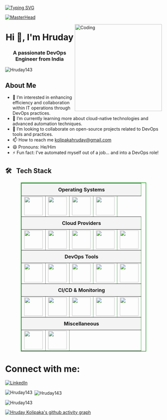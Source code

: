 [![Typing SVG](https://readme-typing-svg.demolab.com?font=Josefin+Sans&size=40&duration=1000&pause=500&color=00E4A9&width=600&&repeat=true&height=70&lines=Hey!;Nice+to+Meet+you...%F0%9F%98%83%09;I'm+HRUDAY+KOLIPAKA;DevOps+Engineer)](https://git.io/typing-svg)

[![MasterHead](https://www.veracode.com/sites/default/files/2021-02/hackergames-hero-main.jpg)](https://codegrills.in)

<img align="right" alt="Coding" width="280" src="https://media.tenor.com/rePDfDWO3XoAAAAd/hacking.gif">
<h1 align="center">Hi 👋, I'm Hruday</h1>
<h3 align="center">A passionate DevOps Engineer from India</h3>

<p align="left"> <img src="https://komarev.com/ghpvc/?username=Hruday143&label=Profile%20views&color=0e75b6&style=flat" alt="Hruday143" /> </p>




## About Me
- 👀 I’m interested in enhancing efficiency and collaboration within IT operations through DevOps practices.  
- 🌱 I’m currently learning more about cloud-native technologies and advanced automation techniques.
- 💞️ I’m looking to collaborate on open-source projects related to DevOps tools and practices.
- 📫 How to reach me kolipakahruday@gmail.com  
- 😄 Pronouns: He/Him
- ⚡ Fun fact: I've automated myself out of a job... and into a DevOps role!

## 🛠 &nbsp; Tech Stack

<table border="1" cellspacing="0" cellpadding="8" style="border-collapse: collapse; width: 80%; margin: auto; border: 2px solid #4CAF50;">
    <tr>
        <th colspan="5" style="background-color: #f4f4f4; text-align: center; padding: 10px;">Operating Systems</th>
    </tr>
    <tr>
        <td align='center'>
            <img src="https://media.tenor.com/S61VCO73mOAAAAAj/linux-tux.gif" width="60">
        </td>
        <td align='center'>
            <img src="https://img.icons8.com/color/96/000000/ubuntu.png" width="60">
        </td>
        <td align='center'>
            <img src="https://img.icons8.com/ios-filled/50/000000/centos.png" width="60">
        </td>
        <td align='center'>
            <img src="https://img.icons8.com/color/96/000000/red-hat.png" width="60">
        </td>
    </tr>
    <tr>
        <th colspan="5" style="background-color: #f4f4f4; text-align: center; padding: 10px;">Cloud Providers</th>
    </tr>
    <tr>
        <td align='center'>
            <img src="https://bitbucket.org/devopslogosgifs/documents/raw/3d7efe6fe664138cc915523d7f8d789e6b0dae6f/gifs/Vagrant.gif" width="60">
        </td>
        <td align='center'>
            <img src="https://bitbucket.org/devopslogosgifs/documents/raw/3d7efe6fe664138cc915523d7f8d789e6b0dae6f/gifs/azure.gif" width="60">
        </td>
        <td align='center'>
            <img src="https://techstack-generator.vercel.app/aws-icon.svg" width="60">
        </td>
        <td align='center'>
            <img src="https://bitbucket.org/devopslogosgifs/documents/raw/3d7efe6fe664138cc915523d7f8d789e6b0dae6f/gifs/Google%20Cloud.gif" width="60">
        </td>
        <td align='center'>
            <img src="https://bitbucket.org/devopslogosgifs/documents/raw/3d7efe6fe664138cc915523d7f8d789e6b0dae6f/gifs/Grafana.gif" width="60">
        </td>
    </tr>
    <tr>
        <th colspan="5" style="background-color: #f4f4f4; text-align: center; padding: 10px;">DevOps Tools</th>
    </tr>
    <tr>
        <td align='center'>
            <a href="https://softwarelife.github.io/devops/terraform/">
                <img src="https://www.svgrepo.com/show/376353/terraform.svg" width="60">
            </a>
        </td>
        <td align='center'>
            <a href="https://softwarelife.github.io/devops/ansible/">
                <img src="https://skillicons.dev/icons?i=ansible" width="60">
            </a>
        </td>
        <td align='center'>
            <img src="https://skillicons.dev/icons?i=bash" width="60">
        </td>
        <td align='center'>
            <img src="https://skillicons.dev/icons?i=powershell" width="60">
        </td>
        <td align='center'>
            <img src="https://bitbucket.org/devopslogosgifs/documents/raw/3d7efe6fe664138cc915523d7f8d789e6b0dae6f/gifs/Git.gif" width="60">
        </td>
    </tr>
    <tr>
        <th colspan="5" style="background-color: #f4f4f4; text-align: center; padding: 10px;">CI/CD & Monitoring</th>
    </tr>
    <tr>
        <td align='center'>
            <img src="https://skillicons.dev/icons?i=jenkins" width="60">
        </td>
        <td align='center'>
            <img src="https://bitbucket.org/devopslogosgifs/documents/raw/3d7efe6fe664138cc915523d7f8d789e6b0dae6f/gifs/Azure%20Devops.gif" width="60">
        </td>
        <td align='center'>
            <img src="https://seeklogo.com/images/S/sonarcloud-logo-39208B5388-seeklogo.com.png" width="60">
        </td>
        <td align='center'>
            <a href="https://softwarelife.github.io/devops/docker-setup/">
                <img src="https://techstack-generator.vercel.app/docker-icon.svg" width="60">
            </a>
        </td>
        <td align='center'>
            <img src="https://techstack-generator.vercel.app/kubernetes-icon.svg" width="60">
        </td>
    </tr>
    <tr>
        <th colspan="5" style="background-color: #f4f4f4; text-align: center; padding: 10px;">Miscellaneous</th>
    </tr>
    <tr>
        <td align='center'>
            <img src="https://skillicons.dev/icons?i=vscode" width="60">
        </td>
        <td align='center'>
            <img src="https://skillicons.dev/icons?i=markdown" width="60">
        </td>
        <td align='center' colspan="3">
            <!-- Empty space for alignment -->
        </td>
    </tr>
</table>





# Connect with me:

[![LinkedIn](https://img.icons8.com/color/96/000000/linkedin.png)](https://www.linkedin.com/in/hruday-kolipaka/)

<p><img align="left" src="https://github-readme-stats.vercel.app/api/top-langs?username=Hruday143&show_icons=true&locale=en&layout=compact" alt="Hruday143" /></p>

<p>&nbsp;<img align="center" src="https://github-readme-stats.vercel.app/api?username=Hruday143&show_icons=true&locale=en" alt="Hruday143" /></p>

<p><img align="center" src="https://github-readme-streak-stats.herokuapp.com/?user=Hruday143&" alt="Hruday143" /></p>

[![Hruday Kolipaka's github activity graph](https://github-readme-activity-graph.vercel.app/graph?username=Hruday143&theme=react-dark)](https://github.com/Hruday143/github-readme-activity-graph)


<!---
Hruday143/Hruday143 is a ✨ special ✨ repository because its `README.md` (this file) appears on your GitHub profile.
You can click the Preview link to take a look at your changes.
--->

